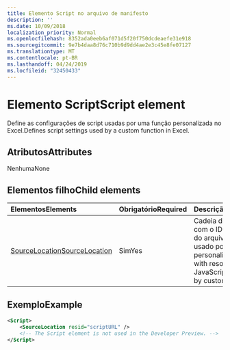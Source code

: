 ```yaml
---
title: Elemento Script no arquivo de manifesto
description: ''
ms.date: 10/09/2018
localization_priority: Normal
ms.openlocfilehash: 8352ada0eeb6af071d5f20f750dcdeaefe31e918
ms.sourcegitcommit: 9e7b4daa8d76c710b9d9dd4ae2e3c45e8fe07127
ms.translationtype: MT
ms.contentlocale: pt-BR
ms.lasthandoff: 04/24/2019
ms.locfileid: "32450433"
---
```

# <a name="script-element"></a><span data-ttu-id="453f6-102">Elemento Script</span><span class="sxs-lookup"><span data-stu-id="453f6-102">Script element</span></span>

<span data-ttu-id="453f6-103">Define as configurações de script usadas por uma função personalizada no Excel.</span><span class="sxs-lookup"><span data-stu-id="453f6-103">Defines script settings used by a custom function in Excel.</span></span>

## <a name="attributes"></a><span data-ttu-id="453f6-104">Atributos</span><span class="sxs-lookup"><span data-stu-id="453f6-104">Attributes</span></span>

<span data-ttu-id="453f6-105">Nenhuma</span><span class="sxs-lookup"><span data-stu-id="453f6-105">None</span></span>

## <a name="child-elements"></a><span data-ttu-id="453f6-106">Elementos filho</span><span class="sxs-lookup"><span data-stu-id="453f6-106">Child elements</span></span>

|<span data-ttu-id="453f6-107">Elementos</span><span class="sxs-lookup"><span data-stu-id="453f6-107">Elements</span></span>  |  <span data-ttu-id="453f6-108">Obrigatório</span><span class="sxs-lookup"><span data-stu-id="453f6-108">Required</span></span>  |  <span data-ttu-id="453f6-109">Descrição</span><span class="sxs-lookup"><span data-stu-id="453f6-109">Description</span></span>  |
|:-----|:-----|:-----|
|  [<span data-ttu-id="453f6-110">SourceLocation</span><span class="sxs-lookup"><span data-stu-id="453f6-110">SourceLocation</span></span>](customfunctionssourcelocation.md)  |  <span data-ttu-id="453f6-111">Sim</span><span class="sxs-lookup"><span data-stu-id="453f6-111">Yes</span></span>  | <span data-ttu-id="453f6-112">Cadeia de caracteres com o ID de recurso do arquivo JavaScript usado por funções personalizadas.</span><span class="sxs-lookup"><span data-stu-id="453f6-112">String with resource id of the JavaScript file used by custom functions.</span></span>|

## <a name="example"></a><span data-ttu-id="453f6-113">Exemplo</span><span class="sxs-lookup"><span data-stu-id="453f6-113">Example</span></span>

```xml
<Script>
    <SourceLocation resid="scriptURL" />
    <!-- The Script element is not used in the Developer Preview. -->
</Script>
```
